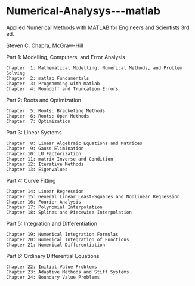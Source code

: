 # Numerical-Analysys---matlab

Applied Numerical Methods with MATLAB
for Engineers and Scientists
3rd ed.

Steven C. Chapra, McGraw-Hill

Part 1: Modelling, Computers, and Error Analysis

    Chapter  1: Mathematical Modelling, Numerical Methods, and Problem Solving
    Chapter  2: matlab Fundamentals
    Chapter  3: Programming with matlab
    Chapter  4: Roundoff and Truncation Errors


Part 2: Roots and Optimization

    Chapter  5: Roots: Bracketing Methods
    Chapter  6: Roots: Open Methods
    Chapter  7: Optimization

Part 3: Linear Systems

    Chapter  8: Linear Algebraic Equations and Matrices
    Chapter  9: Gauss Elimination
    Chapter 10: LU Factorization
    Chapter 11: matrix Inverse and Condition
    Chapter 12: Iterative Methods
    Chapter 13: Eigenvalues  

Part 4: Curve Fitting

    Chapter 14: Linear Regression
    Chapter 15: General Linear Least-Squares and Nonlinear Regression
    Chapter 16: Fourier Analysis
    Chapter 17: Polynomial Interpolation
    Chapter 18: Splines and Piecewise Interpolation


Part 5: Integration and Differentiation

    Chapter 19: Numerical Integration Formulas
    Chapter 20: Numerical Integration of Functions
    Chapter 21: Numerical Differentiation

Part 6: Ordinary Differential Equations

    Chapter 22: Initial Value Problems
    Chapter 23: Adaptive Methods and Stiff Systems
    Chapter 24: Boundary Value Problems
